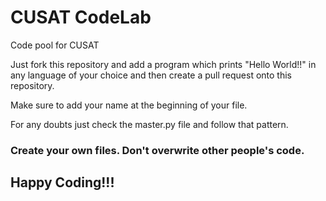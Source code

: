 # CUSAT CodeLab
Code pool for CUSAT

Just fork this repository and add a program which prints "Hello World!!" in any language of your choice and then create a pull request onto this repository.

Make sure to add your name at the beginning of your file.

For any doubts just check the master.py file and follow that pattern.

### Create your own files. Don't overwrite other people's code.

## Happy Coding!!!
